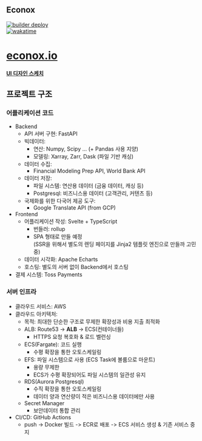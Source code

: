 ## Econox  
[![builder deploy](https://github.com/clomia-group/econox/actions/workflows/deploy.yaml/badge.svg)](https://github.com/clomia-group/econox/actions/workflows/deploy.yaml)  
[![wakatime](https://wakatime.com/badge/user/eaedfb05-2b60-4cd6-8436-6a673d9bd06f/project/c7596db5-6e65-494d-80d7-462ce4dc9aa4.svg)](https://wakatime.com/badge/user/eaedfb05-2b60-4cd6-8436-6a673d9bd06f/project/c7596db5-6e65-494d-80d7-462ce4dc9aa4)
# [econox.io](https://www.econox.io/)  
[**UI 디자인 스케치**](https://assets.adobe.com/id/urn:aaid:sc:AP:01ecd7d2-71fb-4581-ba0f-c692b42eeba5?view=published)
## 프로젝트 구조
### 어플리케이션 코드
- Backend
	- API 서버 구현: FastAPI
	- 빅데이터:
		- 연산: Numpy, Scipy ... (+ Pandas 사용 지양)
		- 모델링: Xarray, Zarr, Dask (파일 기반 캐싱)
	- 데이터 수집:
		- Financial Modeling Prep API, World Bank API
	- 데이터 저장:
		- 파일 시스템: 연산용 데이터 (금융 데이터, 캐싱 등)
		- Postgresql: 비즈니스용 데이터 (고객관리, 커텐츠 등)
	- 국제화를 위한 다국어 제공 도구:
		- Google Translate API (from GCP)
- Frontend
	- 어플리케이션 작성: Svelte + TypeScript
		- 번들러: rollup
		- SPA 형태로 만들 예정  
		(SSR을 위해서 별도의 렌딩 페이지를 Jinja2 템플릿 엔진으로 만들까 고민중)
	- 데이터 시각화: Apache Echarts
	- 호스팅: 별도의 서버 없이 Backend에서 호스팅
- 결제 시스템: Toss Payments

### 서버 인프라
- 클라우드 서비스: AWS
- 클라우드 아키텍처: 
	- 목적: 최대한 단순한 구조로 무제한 확장성과 비용 지출 최적화
	- ALB: Route53 -> **ALB** -> ECS(컨테이너들)
		- HTTPS 요청 복호화 & 로드 벨런싱
	- ECS(Fargate): 코드 실행
		- 수평 확장을 통한 오토스케일링
	- EFS: 파일 시스템으로 사용 (ECS Task에 볼륨으로 마운트)
		- 용량 무제한
		- ECS가 수평 확장되어도 파일 시스템의 일관성 유지
	- RDS(Aurora Postgresql)
		- 수직 확장을 통한 오토스케일링
		- 데이터 양과 연산량이 적은 비즈니스용 데이터에만 사용
	- Secret Manager
		- 보안데이터 통합 관리
- CI/CD: GitHub Actions
	- push -> Docker 빌드 -> ECR로 배포 -> ECS 서비스 생성 & 기존 서비스 중지